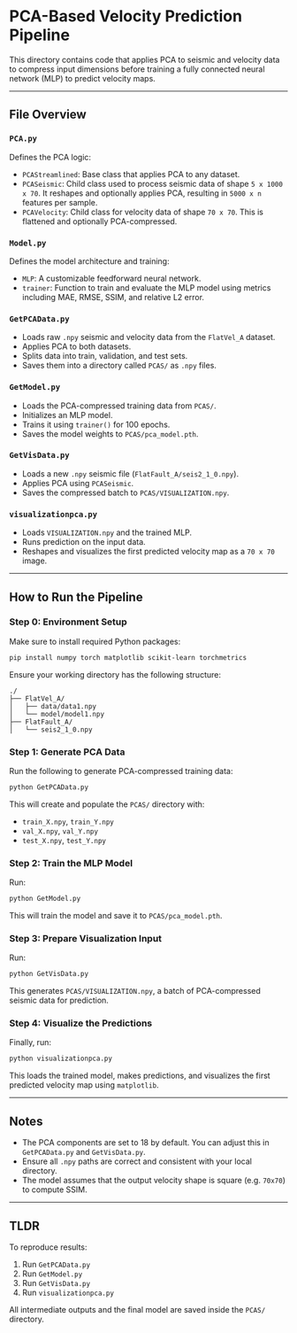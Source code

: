 # PCA-Based Velocity Prediction Pipeline

This directory contains code that applies PCA to seismic and velocity data to compress input dimensions before training a fully connected neural network (MLP) to predict velocity maps.

---

## File Overview

### `PCA.py`

Defines the PCA logic:

* `PCAStreamlined`: Base class that applies PCA to any dataset.
* `PCASeismic`: Child class used to process seismic data of shape `5 x 1000 x 70`. It reshapes and optionally applies PCA, resulting in `5000 x n` features per sample.
* `PCAVelocity`: Child class for velocity data of shape `70 x 70`. This is flattened and optionally PCA-compressed.

### `Model.py`

Defines the model architecture and training:

* `MLP`: A customizable feedforward neural network.
* `trainer`: Function to train and evaluate the MLP model using metrics including MAE, RMSE, SSIM, and relative L2 error.

### `GetPCAData.py`

* Loads raw `.npy` seismic and velocity data from the `FlatVel_A` dataset.
* Applies PCA to both datasets.
* Splits data into train, validation, and test sets.
* Saves them into a directory called `PCAS/` as `.npy` files.

### `GetModel.py`

* Loads the PCA-compressed training data from `PCAS/`.
* Initializes an MLP model.
* Trains it using `trainer()` for 100 epochs.
* Saves the model weights to `PCAS/pca_model.pth`.

### `GetVisData.py`

* Loads a new `.npy` seismic file (`FlatFault_A/seis2_1_0.npy`).
* Applies PCA using `PCASeismic`.
* Saves the compressed batch to `PCAS/VISUALIZATION.npy`.

### `visualizationpca.py`

* Loads `VISUALIZATION.npy` and the trained MLP.
* Runs prediction on the input data.
* Reshapes and visualizes the first predicted velocity map as a `70 x 70` image.

---

## How to Run the Pipeline

### Step 0: Environment Setup

Make sure to install required Python packages:

```bash
pip install numpy torch matplotlib scikit-learn torchmetrics
```

Ensure your working directory has the following structure:

```
./
├── FlatVel_A/
│   ├── data/data1.npy
│   └── model/model1.npy
├── FlatFault_A/
│   └── seis2_1_0.npy
```

### Step 1: Generate PCA Data

Run the following to generate PCA-compressed training data:

```bash
python GetPCAData.py
```

This will create and populate the `PCAS/` directory with:

* `train_X.npy`, `train_Y.npy`
* `val_X.npy`, `val_Y.npy`
* `test_X.npy`, `test_Y.npy`

### Step 2: Train the MLP Model

Run:

```bash
python GetModel.py
```

This will train the model and save it to `PCAS/pca_model.pth`.

### Step 3: Prepare Visualization Input

Run:

```bash
python GetVisData.py
```

This generates `PCAS/VISUALIZATION.npy`, a batch of PCA-compressed seismic data for prediction.

### Step 4: Visualize the Predictions

Finally, run:

```bash
python visualizationpca.py
```

This loads the trained model, makes predictions, and visualizes the first predicted velocity map using `matplotlib`.

---

## Notes

* The PCA components are set to 18 by default. You can adjust this in `GetPCAData.py` and `GetVisData.py`.
* Ensure all `.npy` paths are correct and consistent with your local directory.
* The model assumes that the output velocity shape is square (e.g. `70x70`) to compute SSIM.

---

## TLDR

To reproduce results:

1. Run `GetPCAData.py`
2. Run `GetModel.py`
3. Run `GetVisData.py`
4. Run `visualizationpca.py`

All intermediate outputs and the final model are saved inside the `PCAS/` directory.
